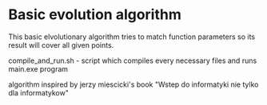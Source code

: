 # Basic evolution algorithm

This basic elvolutionary algorithm tries to match function parameters so its result will cover all given points.

compile_and_run.sh - script which compiles every necessary files and runs main.exe program

algorithm inspired by jerzy miescicki's book "Wstep do informatyki nie tylko dla informatykow"
